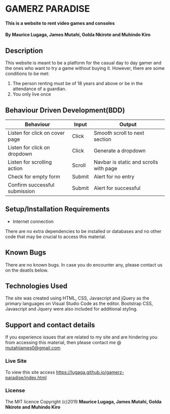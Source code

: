 # GAMERZ PARADISE
#### This is a website to rent video games and consoles
#### By **Maurice Lugaga, James Mutahi, Golda Nkirote and Muhindo Kiro**
## Description
This website is meant to be a platform for the casual day to day gamer and the ones who want to try a game without buying it. 
However, there are some conditions to be met:
1. The person renting must be of 18 years and above or be in the attendance of a guardian.
2. You only live once
## Behaviour Driven Development(BDD)
Behaviour | Input | Output
------------ | ------------- | -------------
Listen for click on cover page | Click | Smooth scroll to next section
Listen for click on dropdown | Click | Generate a dropdown
Listen for scrolling action | Scroll | Navbar is static and scrolls with page
Check for empty form | Submit | Alert for no entry
Confirm successful submission | Submit | Alert for successful

## Setup/Installation Requirements
* Internet connection

There are no extra dependencies to be installed or databases and no other code that may be crucial to access this material.
## Known Bugs
There are no known bugs. In case you do encounter any, please contact us on the deatils below.
## Technologies Used
The site was created using HTML, CSS, Javascript and jQuery as the primary languages on Visual Studio Code as the editor. Bootstrap CSS, Javascript and Jquery were also included for additional styling.
## Support and contact details
If you experience issues that are related to my site and are hindering you from accessing this material, then please contact me @ mutahijames0@gmail.com
### Live Site
 To view this site access https://lugaga.github.io/gamerz-paradise/index.html
### License
The MIT licence 
Copyright (c)2019 
**Maurice Lugaga, James Mutahi, Golda Nkirote and Muhindo Kiro** 
